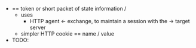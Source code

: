 * == token or short packet of state information / 
  * uses
    * HTTP agent <- exchange, to maintain a session with the -> target server
  * simpler HTTP cookie == name / value
* TODO: